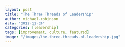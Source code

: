 ```yaml
---
layout: post
title: "The Three Threads of Leadership"
author: michael-robinson
date: "2023-11-20"
categories: [leadership]
tags: [improvement, culture, featured]
image: "/images/the-three-threads-of-leadership.jpg"
---
```

